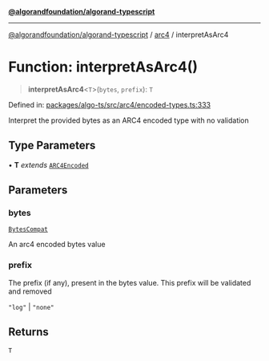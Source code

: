 [**@algorandfoundation/algorand-typescript**](../../../README.md)

***

[@algorandfoundation/algorand-typescript](../../../README.md) / [arc4](../README.md) / interpretAsArc4

# Function: interpretAsArc4()

> **interpretAsArc4**\<`T`\>(`bytes`, `prefix`): `T`

Defined in: [packages/algo-ts/src/arc4/encoded-types.ts:333](https://github.com/algorandfoundation/puya-ts/blob/14c9827d80da81ff08b4923e997ba22be04aa0db/packages/algo-ts/src/arc4/encoded-types.ts#L333)

Interpret the provided bytes as an ARC4 encoded type with no validation

## Type Parameters

• **T** *extends* [`ARC4Encoded`](../classes/ARC4Encoded.md)

## Parameters

### bytes

[`BytesCompat`](../../../type-aliases/BytesCompat.md)

An arc4 encoded bytes value

### prefix

The prefix (if any), present in the bytes value. This prefix will be validated and removed

`"log"` | `"none"`

## Returns

`T`
